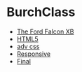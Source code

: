 # BurchClass

<ul>
    <li><a href="Falcon_XB/index.html" target="_blank">The Ford Falcon XB</a></li>
    <li><a href="html5_css/index.html" target="_blank">HTML5</a></li>
    <li><a href="adv_css/index.html" target="_blank" >adv css</a></li>
    <li><a href="responsive/index.html" target="_blank" >Responsive</a></li>
    <li><a href="Final/index.html" target="_blank" >Final</a></li>
<ul>
